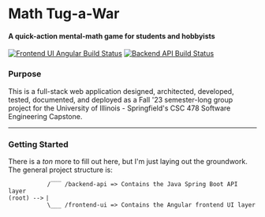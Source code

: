# Math Tug-a-War
#### A quick-action mental-math game for students and hobbyists

[![Frontend UI Angular Build Status](https://github.com/mcdanieles/math-tug-a-war/actions/workflows/build-angular-application.yml/badge.svg)](https://github.com/mcdanieles/math-tug-a-war/actions/workflows/build-angular-application.yml)    [![Backend API Build Status](https://github.com/mcdanieles/math-tug-a-war/actions/workflows/build_and_deploy_backend_api.yml/badge.svg)](https://github.com/mcdanieles/math-tug-a-war/actions/workflows/build_and_deploy_backend_api.yml)


### Purpose
This is a full-stack web application designed, architected, developed, tested, documented, and deployed as a Fall '23 semester-long group project for the University of Illinois - Springfield's CSC 478 Software Engineering Capstone.


---
###  Getting Started

There is a *ton* more to fill out here, but I'm just laying out the groundwork. The general project structure is:

```
           /‾‾‾ /backend-api => Contains the Java Spring Boot API layer
(root) --> ⎸
           \___ /frontend-ui => Contains the Angular frontend UI layer
```
